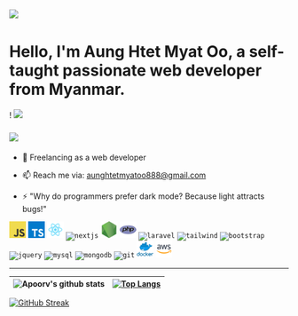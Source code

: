 ### <img src="https://github.com/TheDudeThatCode/TheDudeThatCode/blob/master/Assets/Developer.gif" width="45" />

# Hello, I'm Aung Htet Myat Oo, a self-taught passionate web developer from Myanmar.

! <img src="https://github.com/TheDudeThatCode/TheDudeThatCode/blob/master/Assets/Hi.gif" width="35" />

### <img src='https://media1.giphy.com/media/du3J3cXyzhj75IOgvA/giphy.gif?cid=ecf05e47x2g034i9pzwtzzsd3xgg2w9nr94t4tflbbgo3008&rid=giphy.gif' width='25' />

- 💼 Freelancing as a web developer

- 📫 Reach me via: [aunghtetmyatoo888@gmail.com](aunghtetmyatoo888@gmail.com)

- ⚡ "Why do programmers prefer dark mode? Because light attracts bugs!"

<code><img height="30" alt="javascript" src="https://raw.githubusercontent.com/github/explore/80688e429a7d4ef2fca1e82350fe8e3517d3494d/topics/javascript/javascript.png"></code>
<code><img height="30" alt="typescript" src="https://raw.githubusercontent.com/github/explore/80688e429a7d4ef2fca1e82350fe8e3517d3494d/topics/typescript/typescript.png"></code>
<code><img height="30" alt="react" src="https://raw.githubusercontent.com/github/explore/80688e429a7d4ef2fca1e82350fe8e3517d3494d/topics/react/react.png"></code>
<code><img height="30" alt="nextjs" src="https://raw.githubusercontent.com/danielcranney/readme-generator/main/public/icons/skills/nextjs-colored.svg"></code>
<code><img height="30" alt="nodejs" src="https://raw.githubusercontent.com/github/explore/80688e429a7d4ef2fca1e82350fe8e3517d3494d/topics/nodejs/nodejs.png"></code>
<code><img height="30" alt="php" src="https://raw.githubusercontent.com/github/explore/80688e429a7d4ef2fca1e82350fe8e3517d3494d/topics/php/php.png"></code>
<code><img height="30" alt="laravel" src="https://github.com/laravel/art/raw/master/logo-mark/5%20svg/3%20rgb/1%20Full%20Color/laravel-mark-rgb-red.svg"></code>
<code><img height="30" alt="tailwind" src="https://raw.githubusercontent.com/danielcranney/readme-generator/main/public/icons/skills/tailwindcss-colored.svg"></code>
<code><img height="30" alt="bootstrap" src="https://raw.githubusercontent.com/danielcranney/readme-generator/main/public/icons/skills/bootstrap-colored.svg"></code>
<code><img height="30" alt="jquery" src="https://raw.githubusercontent.com/danielcranney/readme-generator/main/public/icons/skills/jquery-colored.svg"></code>
<code><img height="30" alt="mysql" src="https://raw.githubusercontent.com/danielcranney/readme-generator/main/public/icons/skills/mysql-colored.svg"></code>
<code><img height="30" alt="mongodb" src="https://raw.githubusercontent.com/danielcranney/readme-generator/main/public/icons/skills/mongodb-colored.svg"></code>
<code><img height="30" alt="git" src="https://raw.githubusercontent.com/danielcranney/readme-generator/main/public/icons/skills/git-colored.svg"></code>
<code><img height="30" alt="docker" src="https://raw.githubusercontent.com/github/explore/80688e429a7d4ef2fca1e82350fe8e3517d3494d/topics/docker/docker.png"></code>
<code><img height="30" alt="aws" src="https://raw.githubusercontent.com/github/explore/80688e429a7d4ef2fca1e82350fe8e3517d3494d/topics/aws/aws.png"></code>

---

| ![Apoorv's github stats](https://github-readme-stats.vercel.app/api?username=aunghtetmyatoo&show_icons=true&theme=chartreuse-dark&text_color=#6BD600&icon_color=#6BD600&border_color=#6BD600) | [![Top Langs](https://github-readme-stats.vercel.app/api/top-langs/?username=aunghtetmyatoo&layout=pie&hide=css,html&theme=chartreuse-dark&text_color=#6BD600&icon_color=#6BD600&border_color=#6BD600)](https://github.com/aunghtetmyatoo/github-readme-stats) |
| --------------------------------------------------------------------------------------------------------------------------------------------------------------------------------------------- | -------------------------------------------------------------------------------------------------------------------------------------------------------------------------------------------------------------------------------------------------------------- |

[![GitHub Streak](https://github-readme-streak-stats.herokuapp.com/?user=aunghtetmyatoo&theme=chartreuse-dark&text_color=#6BD600&icon_color=#6BD600&border_color=#6BD600)](https://git.io/streak-stats)

